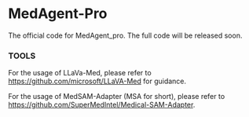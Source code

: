 # MedAgent-Pro
The official code for MedAgent_pro. The full code will be released soon.

### TOOLS
For the usage of LLaVa-Med, please refer to https://github.com/microsoft/LLaVA-Med for guidance.

For the usage of MedSAM-Adapter (MSA for short), please refer to https://github.com/SuperMedIntel/Medical-SAM-Adapter.